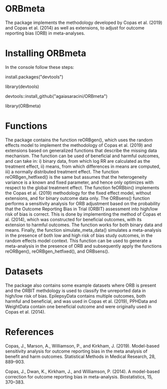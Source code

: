 # ORBmeta


The package implements the methodology developed by Copas et al. (2019) and Copas et al. (2014) as well as extensions, to adjust for outcome reporting bias (ORB) in meta-analyses. 

# Installing ORBmeta

In the console follow these steps:

install.packages("devtools")

library(devtools)

devtools::install_github("agaiasaracini/ORBmeta")

library(ORBmeta)

# Functions
The package contains the function reORBgen(), which uses the random effects model to implement the methodology of Copas et al. (2019) and extensions based on generalized functions that describe the missing data mechanism. The function can be used of beneficial and harmful outcomes, and can take in: i) binary data, from which log RR are calculated as the treatment effect, ii) means, from which differences in means are computed, iii) a normally distributed treatment effect. The function reORBgen_hetfixed() is the same but assumes that the heterogeneity variance is a known and fixed parameter, and hence only optimizes with respect to the global treatment effect. The function feORBbin() implements the Copas et al. (2019) methodology for the fixed effect model, without extensions, and for binary outcome data only. The ORBsens() function performs a sensitivity analysis for ORB adjustment based on the probability that the Outcome Reporting Bias in Trial (ORBIT) assessment into high/low risk of bias is correct. This is done by implementing the method of Copas et al. (2014), which was constructed for beneficial outcomes, with its extension to harmful outcomes. The function works for both binary data and means. Finally, the function simulate_meta_data() simulates a meta-analysis in the presence of both low and high risk of bias study outcomes, 
in the random effects model context. This function can be used to generate a meta-analysis in the presence of ORB and subsequently apply the functions reORBgen(), reORBgen_hetfixed(), and ORBsens().

# Datasets
The package also contains some example datasets where ORB is present and the ORBIT methdology is used to classify the unreported data in high/low risk of bias. EpilepsyData contains multiple outcomes, both harmful and beneficial, and was used in Copas et al. (2019), 
PPHData and WeightData contain one beneficial outcome and were originally used in Copas et al. (2014).

# References

Copas, J., Marson, A., Williamson, P., and Kirkham, J. (2019). Model-based sensitivity analysis for outcome reporting bias in the meta analysis of benefit and harm outcomes. Statistical Methods in Medical Research, 28, 889–903. 

Copas, J., Dwan, K., Kirkham, J., and Williamson, P. (2014). A model-based correction for outcome reporting bias in meta-analysis. Biostatistics, 15, 370–383. 
